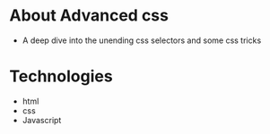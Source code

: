 # About Advanced css
* A deep dive into the unending css selectors and  some css tricks 
# Technologies
* html
* css 
* Javascript
